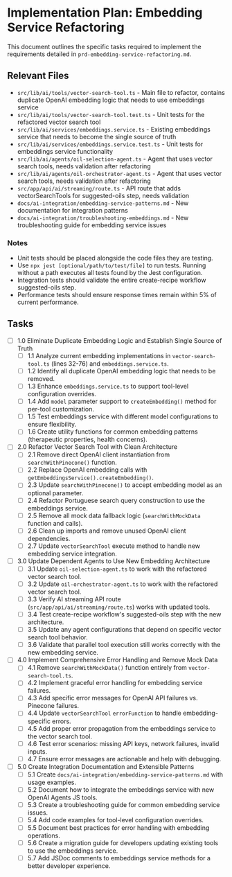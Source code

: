 # Implementation Plan: Embedding Service Refactoring

This document outlines the specific tasks required to implement the requirements detailed in `prd-embedding-service-refactoring.md`.

## Relevant Files

- `src/lib/ai/tools/vector-search-tool.ts` - Main file to refactor, contains duplicate OpenAI embedding logic that needs to use embeddings service
- `src/lib/ai/tools/vector-search-tool.test.ts` - Unit tests for the refactored vector search tool
- `src/lib/ai/services/embeddings.service.ts` - Existing embeddings service that needs to become the single source of truth
- `src/lib/ai/services/embeddings.service.test.ts` - Unit tests for embeddings service functionality
- `src/lib/ai/agents/oil-selection-agent.ts` - Agent that uses vector search tools, needs validation after refactoring
- `src/lib/ai/agents/oil-orchestrator-agent.ts` - Agent that uses vector search tools, needs validation after refactoring
- `src/app/api/ai/streaming/route.ts` - API route that adds vectorSearchTools for suggested-oils step, needs validation
- `docs/ai-integration/embedding-service-patterns.md` - New documentation for integration patterns
- `docs/ai-integration/troubleshooting-embeddings.md` - New troubleshooting guide for embedding service issues

### Notes

- Unit tests should be placed alongside the code files they are testing.
- Use `npx jest [optional/path/to/test/file]` to run tests. Running without a path executes all tests found by the Jest configuration.
- Integration tests should validate the entire create-recipe workflow suggested-oils step.
- Performance tests should ensure response times remain within 5% of current performance.

## Tasks

- [ ] 1.0 Eliminate Duplicate Embedding Logic and Establish Single Source of Truth
  - [ ] 1.1 Analyze current embedding implementations in `vector-search-tool.ts` (lines 32-76) and `embeddings.service.ts`.
  - [ ] 1.2 Identify all duplicate OpenAI embedding logic that needs to be removed.
  - [ ] 1.3 Enhance `embeddings.service.ts` to support tool-level configuration overrides.
  - [ ] 1.4 Add `model` parameter support to `createEmbedding()` method for per-tool customization.
  - [ ] 1.5 Test embeddings service with different model configurations to ensure flexibility.
  - [ ] 1.6 Create utility functions for common embedding patterns (therapeutic properties, health concerns).

- [ ] 2.0 Refactor Vector Search Tool with Clean Architecture
  - [ ] 2.1 Remove direct OpenAI client instantiation from `searchWithPinecone()` function.
  - [ ] 2.2 Replace OpenAI embedding calls with `getEmbeddingsService().createEmbedding()`.
  - [ ] 2.3 Update `searchWithPinecone()` to accept embedding model as an optional parameter.
  - [ ] 2.4 Refactor Portuguese search query construction to use the embeddings service.
  - [ ] 2.5 Remove all mock data fallback logic (`searchWithMockData` function and calls).
  - [ ] 2.6 Clean up imports and remove unused OpenAI client dependencies.
  - [ ] 2.7 Update `vectorSearchTool` execute method to handle new embedding service integration.

- [ ] 3.0 Update Dependent Agents to Use New Embedding Architecture
  - [ ] 3.1 Update `oil-selection-agent.ts` to work with the refactored vector search tool.
  - [ ] 3.2 Update `oil-orchestrator-agent.ts` to work with the refactored vector search tool.
  - [ ] 3.3 Verify AI streaming API route (`src/app/api/ai/streaming/route.ts`) works with updated tools.
  - [ ] 3.4 Test create-recipe workflow's suggested-oils step with the new architecture.
  - [ ] 3.5 Update any agent configurations that depend on specific vector search tool behavior.
  - [ ] 3.6 Validate that parallel tool execution still works correctly with the new embedding service.

- [ ] 4.0 Implement Comprehensive Error Handling and Remove Mock Data
  - [ ] 4.1 Remove `searchWithMockData()` function entirely from `vector-search-tool.ts`.
  - [ ] 4.2 Implement graceful error handling for embedding service failures.
  - [ ] 4.3 Add specific error messages for OpenAI API failures vs. Pinecone failures.
  - [ ] 4.4 Update `vectorSearchTool` `errorFunction` to handle embedding-specific errors.
  - [ ] 4.5 Add proper error propagation from the embeddings service to the vector search tool.
  - [ ] 4.6 Test error scenarios: missing API keys, network failures, invalid inputs.
  - [ ] 4.7 Ensure error messages are actionable and help with debugging.

- [ ] 5.0 Create Integration Documentation and Extensible Patterns
  - [ ] 5.1 Create `docs/ai-integration/embedding-service-patterns.md` with usage examples.
  - [ ] 5.2 Document how to integrate the embeddings service with new OpenAI Agents JS tools.
  - [ ] 5.3 Create a troubleshooting guide for common embedding service issues.
  - [ ] 5.4 Add code examples for tool-level configuration overrides.
  - [ ] 5.5 Document best practices for error handling with embedding operations.
  - [ ] 5.6 Create a migration guide for developers updating existing tools to use the embeddings service.
  - [ ] 5.7 Add JSDoc comments to embeddings service methods for a better developer experience.